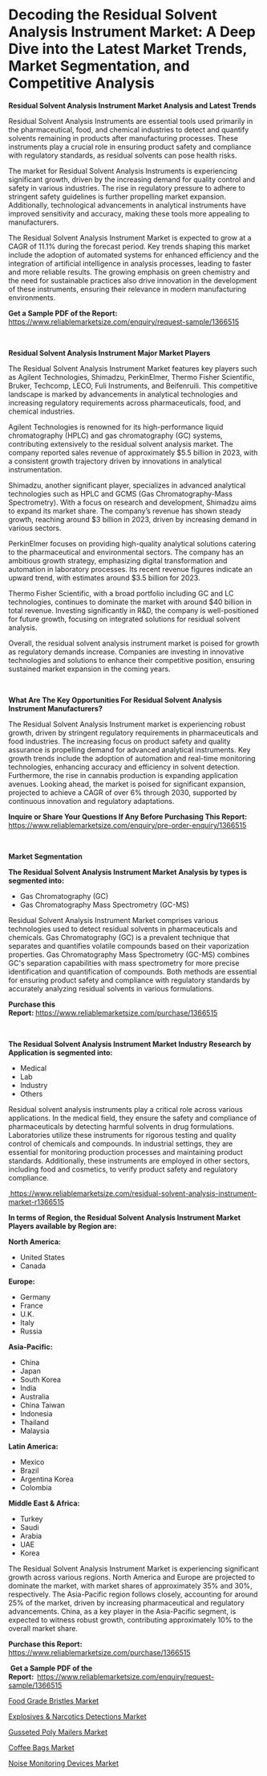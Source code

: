 <p><h1>Decoding the Residual Solvent Analysis Instrument Market: A Deep Dive into the Latest Market Trends, Market Segmentation, and Competitive Analysis</h1></p><p><strong>Residual Solvent Analysis Instrument Market Analysis and Latest Trends</strong></p>
<p><p>Residual Solvent Analysis Instruments are essential tools used primarily in the pharmaceutical, food, and chemical industries to detect and quantify solvents remaining in products after manufacturing processes. These instruments play a crucial role in ensuring product safety and compliance with regulatory standards, as residual solvents can pose health risks.</p><p>The market for Residual Solvent Analysis Instruments is experiencing significant growth, driven by the increasing demand for quality control and safety in various industries. The rise in regulatory pressure to adhere to stringent safety guidelines is further propelling market expansion. Additionally, technological advancements in analytical instruments have improved sensitivity and accuracy, making these tools more appealing to manufacturers.</p><p>The Residual Solvent Analysis Instrument Market is expected to grow at a CAGR of 11.1% during the forecast period. Key trends shaping this market include the adoption of automated systems for enhanced efficiency and the integration of artificial intelligence in analysis processes, leading to faster and more reliable results. The growing emphasis on green chemistry and the need for sustainable practices also drive innovation in the development of these instruments, ensuring their relevance in modern manufacturing environments.</p></p>
<p><strong>Get a Sample PDF of the Report:&nbsp;</strong> <a href="https://www.reliablemarketsize.com/enquiry/request-sample/1366515">https://www.reliablemarketsize.com/enquiry/request-sample/1366515</a></p>
<p>&nbsp;</p>
<p><strong>Residual Solvent Analysis Instrument Major Market Players</strong></p>
<p><p>The Residual Solvent Analysis Instrument Market features key players such as Agilent Technologies, Shimadzu, PerkinElmer, Thermo Fisher Scientific, Bruker, Techcomp, LECO, Fuli Instruments, and Beifenruili. This competitive landscape is marked by advancements in analytical technologies and increasing regulatory requirements across pharmaceuticals, food, and chemical industries.</p><p>Agilent Technologies is renowned for its high-performance liquid chromatography (HPLC) and gas chromatography (GC) systems, contributing extensively to the residual solvent analysis market. The company reported sales revenue of approximately $5.5 billion in 2023, with a consistent growth trajectory driven by innovations in analytical instrumentation.</p><p>Shimadzu, another significant player, specializes in advanced analytical technologies such as HPLC and GCMS (Gas Chromatography-Mass Spectrometry). With a focus on research and development, Shimadzu aims to expand its market share. The company’s revenue has shown steady growth, reaching around $3 billion in 2023, driven by increasing demand in various sectors.</p><p>PerkinElmer focuses on providing high-quality analytical solutions catering to the pharmaceutical and environmental sectors. The company has an ambitious growth strategy, emphasizing digital transformation and automation in laboratory processes. Its recent revenue figures indicate an upward trend, with estimates around $3.5 billion for 2023.</p><p>Thermo Fisher Scientific, with a broad portfolio including GC and LC technologies, continues to dominate the market with around $40 billion in total revenue. Investing significantly in R&D, the company is well-positioned for future growth, focusing on integrated solutions for residual solvent analysis.</p><p>Overall, the residual solvent analysis instrument market is poised for growth as regulatory demands increase. Companies are investing in innovative technologies and solutions to enhance their competitive position, ensuring sustained market expansion in the coming years.</p></p>
<p>&nbsp;</p>
<p><strong>What Are The Key Opportunities For Residual Solvent Analysis Instrument Manufacturers?</strong></p>
<p><p>The Residual Solvent Analysis Instrument market is experiencing robust growth, driven by stringent regulatory requirements in pharmaceuticals and food industries. The increasing focus on product safety and quality assurance is propelling demand for advanced analytical instruments. Key growth trends include the adoption of automation and real-time monitoring technologies, enhancing accuracy and efficiency in solvent detection. Furthermore, the rise in cannabis production is expanding application avenues. Looking ahead, the market is poised for significant expansion, projected to achieve a CAGR of over 6% through 2030, supported by continuous innovation and regulatory adaptations.</p></p>
<p><strong>Inquire or Share Your Questions If Any Before Purchasing This Report:</strong> <a href="https://www.reliablemarketsize.com/enquiry/pre-order-enquiry/1366515">https://www.reliablemarketsize.com/enquiry/pre-order-enquiry/1366515</a></p>
<p>&nbsp;</p>
<p><strong>Market Segmentation</strong></p>
<p><strong>The Residual Solvent Analysis Instrument Market Analysis by types is segmented into:</strong></p>
<p><ul><li>Gas Chromatography (GC)</li><li>Gas Chromatography Mass Spectrometry (GC-MS)</li></ul></p>
<p><p>Residual Solvent Analysis Instrument Market comprises various technologies used to detect residual solvents in pharmaceuticals and chemicals. Gas Chromatography (GC) is a prevalent technique that separates and quantifies volatile compounds based on their vaporization properties. Gas Chromatography Mass Spectrometry (GC-MS) combines GC's separation capabilities with mass spectrometry for more precise identification and quantification of compounds. Both methods are essential for ensuring product safety and compliance with regulatory standards by accurately analyzing residual solvents in various formulations.</p></p>
<p><strong>Purchase this Report:&nbsp;</strong><a href="https://www.reliablemarketsize.com/purchase/1366515">https://www.reliablemarketsize.com/purchase/1366515</a></p>
<p>&nbsp;</p>
<p><strong>The Residual Solvent Analysis Instrument Market Industry Research by Application is segmented into:</strong></p>
<p><ul><li>Medical</li><li>Lab</li><li>Industry</li><li>Others</li></ul></p>
<p><p>Residual solvent analysis instruments play a critical role across various applications. In the medical field, they ensure the safety and compliance of pharmaceuticals by detecting harmful solvents in drug formulations. Laboratories utilize these instruments for rigorous testing and quality control of chemicals and compounds. In industrial settings, they are essential for monitoring production processes and maintaining product standards. Additionally, these instruments are employed in other sectors, including food and cosmetics, to verify product safety and regulatory compliance.</p></p>
<p><a href="https://www.reliablemarketsize.com/residual-solvent-analysis-instrument-market-r1366515">&nbsp;https://www.reliablemarketsize.com/residual-solvent-analysis-instrument-market-r1366515</a></p>
<p><strong>In terms of Region, the Residual Solvent Analysis Instrument Market Players available by Region are:</strong></p>
<p>
    <p> <strong> North America: </strong>
        <ul>
            <li>United States</li>
            <li>Canada</li>
        </ul>
        </p> 
    <p> <strong> Europe: </strong>
        <ul>
            <li>Germany</li>
            <li>France</li>
            <li>U.K.</li>
            <li>Italy</li>
            <li>Russia</li>
        </ul>
        </p> 
    <p> <strong> Asia-Pacific: </strong>
        <ul>
            <li>China</li>
            <li>Japan</li>
            <li>South Korea</li>
            <li>India</li>
            <li>Australia</li>
            <li>China Taiwan</li>
            <li>Indonesia</li>
            <li>Thailand</li>
            <li>Malaysia</li>
        </ul>
        </p> 
    <p> <strong> Latin America: </strong>
        <ul>
            <li>Mexico</li>
            <li>Brazil</li>
            <li>Argentina Korea</li>
            <li>Colombia</li>
        </ul>
        </p> 
    <p> <strong> Middle East & Africa: </strong>
        <ul>
            <li>Turkey</li>
            <li>Saudi</li>
            <li>Arabia</li>
            <li>UAE</li>
            <li>Korea</li>
        </ul>
    </p>
    </p>
<p><p>The Residual Solvent Analysis Instrument Market is experiencing significant growth across various regions. North America and Europe are projected to dominate the market, with market shares of approximately 35% and 30%, respectively. The Asia-Pacific region follows closely, accounting for around 25% of the market, driven by increasing pharmaceutical and regulatory advancements. China, as a key player in the Asia-Pacific segment, is expected to witness robust growth, contributing approximately 10% to the overall market share.</p></p>
<p><strong>Purchase this Report: </strong><a href="https://www.reliablemarketsize.com/purchase/1366515">https://www.reliablemarketsize.com/purchase/1366515</a></p>
<p>&nbsp;<strong>Get a Sample PDF of the Report:&nbsp;&nbsp;</strong><a href="https://www.reliablemarketsize.com/enquiry/request-sample/1366515">https://www.reliablemarketsize.com/enquiry/request-sample/1366515</a></p>
<p><strong></strong></p>
<p><p><a href="https://github.com/BryceTownsendr/Market-Research-Report-List-6/blob/main/food-grade-bristles-market.md">Food Grade Bristles Market</a></p><p><a href="https://issuu.com/reportprime-2/docs/explosives-narcotics-detections-mar_06fd3308452f3d">Explosives & Narcotics Detections Market</a></p><p><a href="https://www.linkedin.com/pulse/strategic-market-insights-global-gusseted-poly-mailers-2024-r9sbf?trackingId=1iP0kpNoTeigIH57A6Zy8A%3D%3D">Gusseted Poly Mailers Market</a></p><p><a href="https://www.linkedin.com/pulse/coffee-bags-market-growth-segmentation-regional-analysis--nqnmf?trackingId=hL3dCfUKRne%2BAQcgWfpDEQ%3D%3D">Coffee Bags Market</a></p><p><a href="https://issuu.com/reportprime-2/docs/noise-monitoring-devices-market-siz_8f70862ccda7d3">Noise Monitoring Devices Market</a></p></p>